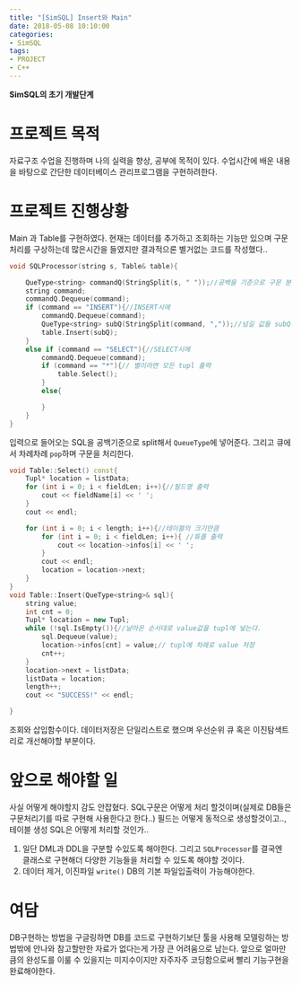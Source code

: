 ```yaml
---
title: "[SimSQL] Insert와 Main"
date: 2018-05-08 10:10:00
categories:
- SimSQL
tags:
- PROJECT
- C++
---
```

**SimSQL의 초기 개발단계**

# 프로젝트 목적
자료구조 수업을 진행하며 나의 실력을 향상, 공부에 목적이 있다. 수업시간에 배운 내용을 바탕으로 간단한 데이터베이스 관리프로그램을 구현하려한다.

# 프로젝트 진행상황
Main 과 Table를 구현하였다. 현재는 데이터를 추가하고 조회하는 기능만 있으며 구문처리를 구상하는데 많은시간을 들였지만 결과적으론 별거없는 코드를 작성했다..
```c++
void SQLProcessor(string s, Table& table){

	QueType<string> commandQ(StringSplit(s, " "));//공백을 기준으로 구문 분리
	string command;
	commandQ.Dequeue(command);
	if (command == "INSERT"){//INSERT시에
		commandQ.Dequeue(command);
		QueType<string> subQ(StringSplit(command, ","));//넘길 값들 subQ큐에 넣기
		table.Insert(subQ);
	}
	else if (command == "SELECT"){//SELECT시에
		commandQ.Dequeue(command);
		if (command == "*"){// 별이라면 모든 tupl 출력
			table.Select();
		}
		else{

		}
	}
}
```
입력으로 들어오는 SQL을 공백기준으로 split해서 `QueueType`에 넣어준다. 그리고 큐에서 차례차례 `pop`하며 구문을 처리한다.
```c++
void Table::Select() const{
	Tupl* location = listData;
	for (int i = 0; i < fieldLen; i++){//필드명 출력
		cout << fieldName[i] << ' ';
	}
	cout << endl;

	for (int i = 0; i < length; i++){//테이블의 크기만큼
		for (int i = 0; i < fieldLen; i++){ //튜플 출력
			cout << location->infos[i] << ' ';
		}
		cout << endl;
		location = location->next;
	}
}
void Table::Insert(QueType<string>& sql){
	string value;
	int cnt = 0;
	Tupl* location = new Tupl;
	while (!sql.IsEmpty()){//날아온 순서대로 value값을 tupl에 넣는다.
		sql.Dequeue(value);
		location->infos[cnt] = value;// tupl에 차례로 value 저장
		cnt++;
	}
	location->next = listData;
	listData = location;
	length++;
	cout << "SUCCESS!" << endl;

}
```
조회와 삽입함수이다. 데이터저장은 단일리스트로 했으며 우선순위 큐 혹은 이진탐색트리로 개선해야할 부분이다.

# 앞으로 해야할 일
사실 어떻게 해야할지 감도 안잡혔다. SQL구문은 어떻게 처리 할것이며(실제로 DB들은 구문처리기를 따로 구현해 사용한다고 한다..) 필드는 어떻게 동적으로 생성할것이고.., 테이블 생성 SQL은 어떻게 처리할 것인가..
1. 일단 DML과 DDL을 구분할 수있도록 해야한다. 그리고 `SQLProcessor`를 결국엔 클래스로 구현해더 다양한 기능들을 처리할 수 있도록 해야할 것이다.
2. 데이터 제거, 이진파일 `write()` DB의 기본 파일입출력이 가능해야한다.

# 여담
DB구현하는 방법을 구글링하면 DB를 코드로 구현하기보단 툴을 사용해 모델링하는 방법밖에 안나와 참고할만한 자료가 없다는게 가장 큰 어려움으로 남는다. 앞으로 얼마만큼의 완성도를 이룰 수 있을지는 미지수이지만 자주자주 코딩함으로써 빨리 기능구현을 완료해야한다. 
